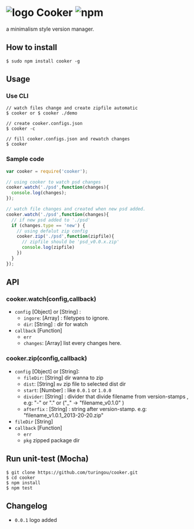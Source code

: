 # ![logo](http://ww4.sinaimg.cn/large/61ff0de3jw1e76l9veqwsj20190190sj.jpg) Cooker ![npm](https://badge.fury.io/js/cooker.png)

a minimalism style version manager.

## How to install

````
$ sudo npm install cooker -g
````

## Usage

### Use CLI
````
// watch files change and create zipfile automatic
$ cooker or $ cooker ./demo

// create cooker.configs.json
$ cooker -c

// fill cooker.configs.json and rewatch changes
$ cooker
````

### Sample code

````javascript
var cooker = require('cooker');

// using cooker to watch psd changes
cooker.watch('./psd',function(changes){
  console.log(changes);
});

// watch file changes and created when new psd added.
cooker.watch('./psd',function(changes){
  // if new psd added to './psd'
  if (changes.type == 'new') {
    // using defalut zip config
    cooker.zip('./psd',function(zipfile){
      // zipfile should be 'psd_v0.0.x.zip'
      console.log(zipfile)
    })
  }
});
````

## API

### cooker.watch(config,callback) 
- `config` [Object] or [String] :
  - `ingore`: [Array] : filetypes to ignore.
  - `dir`: [String] : dir for watch
- `callback` [Function]
  - `err`
  - `changes`: [Array] list every changes here.
 
### cooker.zip(config,callback)
- `config` [Object] or [String]:
  - `fileDir`: [String] dir wanna to zip
  - `dist`: [String] `mv` zip file to selected dist dir
  - `start`: [Number] : like `0.0.1` or `1.0.0`
  - `divider`: [String] : divider that divide filename from version-stamps , e.g: "-" or "." or ("_" -> "filename_v0.1.0" )
  - `afterfix` : [String] : string after version-stamp. e.g: "filename_v1.0.1_2013-20-20.zip"
- `fileDir` [String]
- `callback` [Function]
  - `err`
  - `pkg` zipped package dir

## Run unit-test (Mocha)

````
$ git clone https://github.com/turingou/cooker.git
$ cd cooker
$ npm install 
$ npm test
````

## Changelog

- `0.0.1` logo added